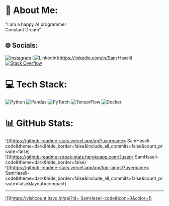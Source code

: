 # 💫 About Me:
"I am a happy AI programmer<br>Constant Dream"


## 🌐 Socials:
[![Instagram](https://img.shields.io/badge/Instagram-%23E4405F.svg?logo=Instagram&logoColor=white)](https://instagram.com/sam_hasel.i86) [![LinkedIn](https://img.shields.io/badge/LinkedIn-%230077B5.svg?logo=linkedin&logoColor=white)](https://linkedin.com/in/Sam Haseli) [![Stack Overflow](https://img.shields.io/badge/-Stackoverflow-FE7A16?logo=stack-overflow&logoColor=white)](https://stackoverflow.com/users/SamHaseli) 

# 💻 Tech Stack:
![Python](https://img.shields.io/badge/python-3670A0?style=for-the-badge&logo=python&logoColor=ffdd54) ![Pandas](https://img.shields.io/badge/pandas-%23150458.svg?style=for-the-badge&logo=pandas&logoColor=white) ![PyTorch](https://img.shields.io/badge/PyTorch-%23EE4C2C.svg?style=for-the-badge&logo=PyTorch&logoColor=white) ![TensorFlow](https://img.shields.io/badge/TensorFlow-%23FF6F00.svg?style=for-the-badge&logo=TensorFlow&logoColor=white) ![Docker](https://img.shields.io/badge/docker-%230db7ed.svg?style=for-the-badge&logo=docker&logoColor=white)
# 📊 GitHub Stats:
![](https://github-readme-stats.vercel.app/api?username= SamHaseli-code&theme=dark&hide_border=false&include_all_commits=false&count_private=false)<br/>
![](https://github-readme-streak-stats.herokuapp.com/?user= SamHaseli-code&theme=dark&hide_border=false)<br/>
![](https://github-readme-stats.vercel.app/api/top-langs/?username= SamHaseli-code&theme=dark&hide_border=false&include_all_commits=false&count_private=false&layout=compact)

---
[![](https://visitcount.itsvg.in/api?id= SamHaseli-code&icon=0&color=1)](https://visitcount.itsvg.in)

<!-- Proudly created with GPRM ( https://gprm.itsvg.in ) -->

